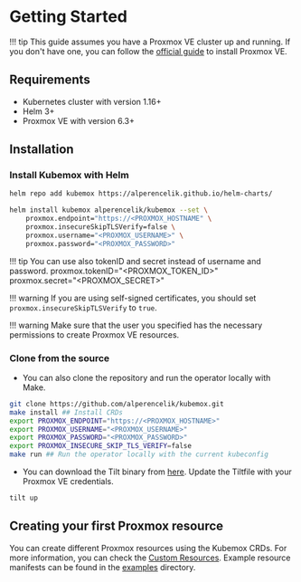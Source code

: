 # Getting Started

!!! tip
    This guide assumes you have a Proxmox VE cluster up and running. If you don't have one, you can follow the [official guide](https://pve.proxmox.com/wiki/Installation) to install Proxmox VE.

## Requirements

* Kubernetes cluster with version 1.16+
* Helm 3+
* Proxmox VE with version 6.3+

## Installation

### Install Kubemox with Helm

```bash
helm repo add kubemox https://alperencelik.github.io/helm-charts/

helm install kubemox alperencelik/kubemox --set \
    proxmox.endpoint="https://<PROXMOX_HOSTNAME" \
    proxmox.insecureSkipTLSVerify=false \
    proxmox.username="<PROXMOX_USERNAME>" \
    proxmox.password="<PROXMOX_PASSWORD>"
```

!!! tip
    You can use also tokenID and secret instead of username and password.
        proxmox.tokenID="<PROXMOX_TOKEN_ID>" \
        proxmox.secret="<PROXMOX_SECRET>"

!!! warning
    If you are using self-signed certificates, you should set `proxmox.insecureSkipTLSVerify` to `true`.

!!! warning
    Make sure that the user you specified has the necessary permissions to create Proxmox VE resources.

### Clone from the source

* You can also clone the repository and run the operator locally with Make.

```bash
git clone https://github.com/alperencelik/kubemox.git
make install ## Install CRDs
export PROXMOX_ENDPOINT="https://<PROXMOX_HOSTNAME>"
export PROXMOX_USERNAME="<PROXMOX_USERNAME>"
export PROXMOX_PASSWORD="<PROXMOX_PASSWORD>"
export PROXMOX_INSECURE_SKIP_TLS_VERIFY=false
make run ## Run the operator locally with the current kubeconfig
```

* You can download the Tilt binary from [here](https://docs.tilt.dev/install.html). Update the Tiltfile with your Proxmox VE credentials.

```bash
tilt up
```

## Creating your first Proxmox resource


You can create different Proxmox resources using the Kubemox CRDs. For more information, you can check the [Custom Resources](crds/virtualmachine.md). Example resource manifests can be found in the [examples](https://github.com/alperencelik/kubemox/tree/main/examples) directory.
